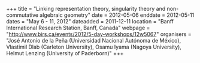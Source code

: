 +++
title = "Linking representation theory, singularity theory and non-commutative algebraic geometry"
date = 2012-05-06
enddate = 2012-05-11
dates = "May 6 - 11, 2012"
dateadded = 2011-12-11
location = "Banff International Research Station, Banff, Canada"
webpage = "http://www.birs.ca/events/2012/5-day-workshops/12w5067"
organisers = "José Antonio de la Peña (Universidad Nacional Autónoma de México), Vlastimil Dlab (Carleton University), Osamu Iyama (Nagoya University), Helmut Lenzing (University of Paderborn)"
+++
